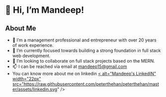 # 👋 Hi, I’m Mandeep!

## About Me
- 👀 I’m a management professional and entrepreneur with over 20 years of work experience.
- 🌱 I’m currently focused towards building a strong foundation in full stack web development.
- 💞️ I’m looking to collaborate on full stack projects based on the MERN.
- 📫 I can be reached via email at mandeep15@gmail.com 
- You can know more about me on linkedin <a href="https://www.linkedin.com/in/mandeep-singh-dhillon/">
  < alt="Mandeep's LinkedIN" width="22px" src="https://raw.githubusercontent.com/peterthehan/peterthehan/master/assets/linkedin.svg" />
</a>
<!---
mandeep1580/mandeep1580 is a ✨ special ✨ repository because its `README.md` (this file) appears on your GitHub profile.
You can click the Preview link to take a look at your changes.
--->
